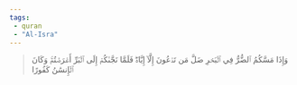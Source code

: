 ```yaml
---
tags: 
 - quran 
 - "Al-Isra"
---
```


> وَإِذَا مَسَّكُمُ ٱلضُّرُّ فِي ٱلۡبَحۡرِ ضَلَّ مَن تَدۡعُونَ إِلَّآ إِيَّاهُۖ فَلَمَّا نَجَّىٰكُمۡ إِلَى ٱلۡبَرِّ أَعۡرَضۡتُمۡۚ وَكَانَ ٱلۡإِنسَٰنُ كَفُورًا
